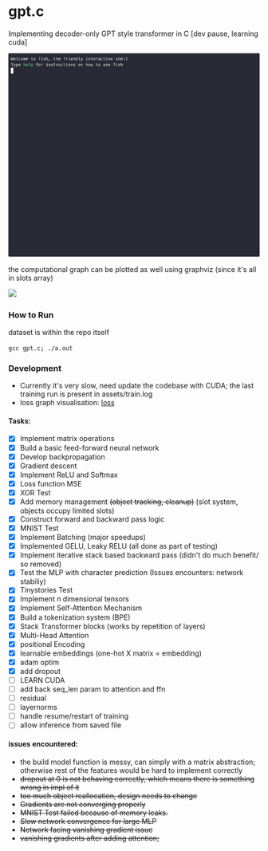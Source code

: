 # gpt.c

Implementing decoder-only GPT style transformer in C [dev pause, learning cuda]

![demo](assets/demo.gif)

the computational graph can be plotted as well using graphviz (since it's all in slots array)

<img src="assets/graphviz.svg" />

### How to Run

dataset is within the repo itself

`gcc gpt.c; ./a.out`

### Development

- Currently it's very slow, need update the codebase with CUDA; the last training run is present in assets/train.log
- loss graph visualisation: [loss](https://x.com/attentionmech/status/1884564917304357127)

#### Tasks:

- [X] Implement matrix operations
- [X] Build a basic feed-forward neural network  
- [X] Develop backpropagation 
- [X] Gradient descent
- [X] Implement ReLU and Softmax
- [X] Loss function MSE
- [X] XOR Test
- [X] Add memory management ~~(object tracking, cleanup)~~ (slot system, objects occupy limited slots)
- [X] Construct forward and backward pass logic
- [X] MNIST Test
- [X] Implement Batching (major speedups)
- [X] Implemented GELU, Leaky RELU (all done as part of testing)
- [X] Implement iterative stack based backward pass (didn't do much benefit/ so removed)
- [X] Test the MLP with character prediction (Issues encounters: network stabiliy)
- [X] Tinystories Test
- [X] Implement n dimensional tensors
- [X] Implement Self-Attention Mechanism
- [X] Build a tokenization system (BPE)
- [X] Stack Transformer blocks (works by repetition of layers)
- [X] Multi-Head Attention
- [X] positional Encoding  
- [X] learnable embeddings (one-hot X matrix = embedding)
- [X] adam optim
- [X] add dropout
- [ ] LEARN CUDA
- [ ] add back seq_len param to attention and ffn
- [ ] residual
- [ ] layernorms
- [ ] handle resume/restart of training
- [ ] allow inference from saved file

#### issues encountered:

- the build model function is messy, can simply with a matrix abstraction; otherwise rest of the features would be hard to implement correctly
- ~~dropout at 0 is not behaving correctly, which means there is something wrong in impl of it~~
- ~~too much object reallocation, design needs to change~~
- ~~Gradients are not converging properly~~
- ~~MNIST Test failed because of memory leaks.~~
- ~~Slow network convergence for large MLP~~
- ~~Network facing vanishing gradient issue~~
- ~~vanishing gradients after adding attention;~~


